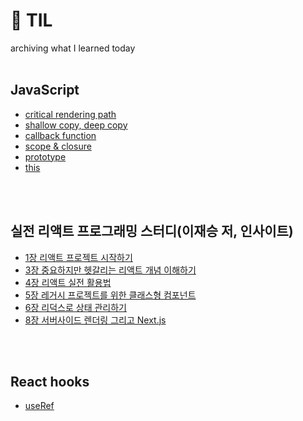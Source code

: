 # 📝 TIL

archiving what I learned today
<br />
<br />

## JavaScript

-   [critical rendering path](https://github.com/seoyoung-dev/TIL/blob/main/notes/JavaScript/crtical_rendering_path.md)
-   [shallow copy, deep copy](https://github.com/seoyoung-dev/TIL/blob/main/notes/JavaScript/shallow_copy_deep_copy.md)
-   [callback function](https://github.com/seoyoung-dev/TIL/blob/main/notes/JavaScript/call_back_function.md)
-   [scope & closure](https://github.com/seoyoung-dev/TIL/blob/main/notes/JavaScript/scope_closure.md)
-   [prototype](https://github.com/seoyoung-dev/TIL/blob/main/notes/JavaScript/prototype.md)
-   [this](https://github.com/seoyoung-dev/TIL/blob/main/notes/JavaScript/thisf.md)

<br />
<br />

## 실전 리액트 프로그래밍 스터디(이재승 저, 인사이트)

-   [1장 리액트 프로젝트 시작하기](https://github.com/seoyoung-dev/TIL/blob/main/notes/react_programming/chapter_1.md)
-   [3장 중요하지만 헷갈리는 리액트 개념 이해하기](https://github.com/seoyoung-dev/TIL/blob/main/notes/react_programming/chapter_3.md)
-   [4장 리액트 실전 활용법](https://github.com/seoyoung-dev/TIL/blob/main/notes/react_programming/chapter_4.md)
-   [5장 레거시 프로젝트를 위한 클래스형 컴포넌트](https://github.com/seoyoung-dev/TIL/blob/main/notes/react_programming/chapter_5.md)
-   [6장 리덕스로 상태 관리하기](https://github.com/seoyoung-dev/TIL/blob/main/notes/react_programming/chapter_6.md)
-   [8장 서버사이드 렌더링 그리고 Next.js](https://github.com/seoyoung-dev/TIL/blob/main/notes/react_programming/chapter_8.md)

<br />
<br />

## React hooks

-   [useRef](https://github.com/seoyoung-dev/TIL/blob/main/notes/React_hooks/useRef.md)
